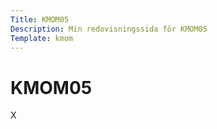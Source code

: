 ```yaml
---
Title: KMOM05
Description: Min redovisningssida för KMOM05
Template: kmom
---
```


KMOM05
==================

X